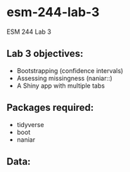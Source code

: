 # esm-244-lab-3
ESM 244 Lab 3

## Lab 3 objectives:

- Bootstrapping (confidence intervals)
- Assessing missingness (naniar::)
- A Shiny app with multiple tabs

## Packages required: 

- tidyverse
- boot
- naniar

## Data: 



